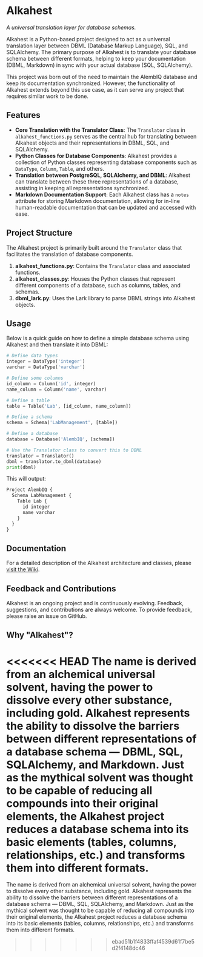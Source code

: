 # Alkahest
*A universal translation layer for database schemas.*

Alkahest is a Python-based project designed to act as a universal translation layer between DBML (Database Markup Language), SQL, and SQLAlchemy. The primary purpose of Alkahest is to translate your database schema between different formats, helping to keep your documentation (DBML, Markdown) in sync with your actual database (SQL, SQLAlchemy). 

This project was born out of the need to maintain the AlembIQ database and keep its documentation synchronized. However, the functionality of Alkahest extends beyond this use case, as it can serve any project that requires similar work to be done.

## Features
- **Core Translation with the Translator Class**: The `Translator` class in `alkahest_functions.py` serves as the central hub for translating between Alkahest objects and their representations in DBML, SQL, and SQLAlchemy.
- **Python Classes for Database Components**: Alkahest provides a collection of Python classes representing database components such as `DataType`, `Column`, `Table`, and others.
- **Translation between PostgreSQL, SQLAlchemy, and DBML**: Alkahest can translate between these three representations of a database, assisting in keeping all representations synchronized.
- **Markdown Documentation Support**: Each Alkahest class has a `notes` attribute for storing Markdown documentation, allowing for in-line human-readable documentation that can be updated and accessed with ease.

## Project Structure
The Alkahest project is primarily built around the `Translator` class that facilitates the translation of database components. 

1. **alkahest_functions.py**: Contains the `Translator` class and associated functions.
2. **alkahest_classes.py**: Houses the Python classes that represent different components of a database, such as columns, tables, and schemas.
3. **dbml_lark.py**: Uses the Lark library to parse DBML strings into Alkahest objects.

## Usage
Below is a quick guide on how to define a simple database schema using Alkahest and then translate it into DBML:

```python
# Define data types
integer = DataType('integer')
varchar = DataType('varchar')

# Define some columns
id_column = Column('id', integer)
name_column = Column('name', varchar)

# Define a table
table = Table('Lab', [id_column, name_column])

# Define a schema
schema = Schema('LabManagement', [table])

# Define a database
database = Database('AlembIQ', [schema])

# Use the Translator class to convert this to DBML
translator = Translator()
dbml = translator.to_dbml(database)
print(dbml)
```

This will output:

```markdown
Project AlembIQ {
  Schema LabManagement {
    Table Lab {
      id integer
      name varchar
    }
  }
}
```

## Documentation
For a detailed description of the Alkahest architecture and classes, please [visit the Wiki](https://github.com/calcanthum/alkahest/wiki).

## Feedback and Contributions
Alkahest is an ongoing project and is continuously evolving. Feedback, suggestions, and contributions are always welcome. To provide feedback, please raise an issue on GitHub.

## Why "Alkahest"?
<<<<<<< HEAD
The name is derived from an alchemical universal solvent, having the power to dissolve every other substance, including gold. Alkahest represents the ability to dissolve the barriers between different representations of a database schema — DBML, SQL, SQLAlchemy, and Markdown. Just as the mythical solvent was thought to be capable of reducing all compounds into their original elements, the Alkahest project reduces a database schema into its basic elements (tables, columns, relationships, etc.) and transforms them into different formats.
=======
The name is derived from an alchemical universal solvent, having the power to dissolve every other substance, including gold. Alkahest represents the ability to dissolve the barriers between different representations of a database schema — DBML, SQL, SQLAlchemy, and Markdown. Just as the mythical solvent was thought to be capable of reducing all compounds into their original elements, the Alkahest project reduces a database schema into its basic elements (tables, columns, relationships, etc.) and transforms them into different formats.
>>>>>>> ebad51b1f4833ffaf4539d61f7be5d2f4148dc46

